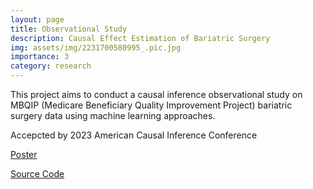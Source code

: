 ```yaml
---
layout: page
title: Observational Study 
description: Causal Effect Estimation of Bariatric Surgery
img: assets/img/2231700580995_.pic.jpg
importance: 3
category: research
---
```

This project aims to conduct a causal inference  observational study on MBQIP (Medicare Beneficiary Quality Improvement Project) bariatric surgery data using machine learning approaches.

Accepcted by 2023 American Causal Inference Conference

[Poster](https://jiawei-zhang.top/assets/pdf/ACIC_2023_poster.pdf)

[Source Code](https://github.com/jiawei-zhang-a/SCI)